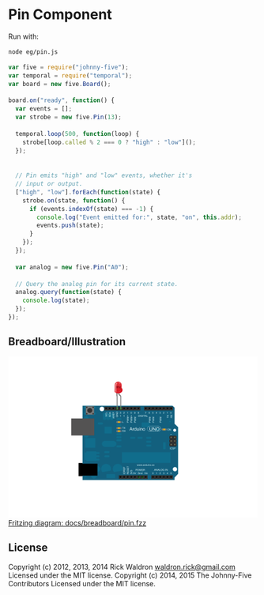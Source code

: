 <!--remove-start-->
# Pin Component

Run with:
```bash
node eg/pin.js
```
<!--remove-end-->

```javascript
var five = require("johnny-five");
var temporal = require("temporal");
var board = new five.Board();

board.on("ready", function() {
  var events = [];
  var strobe = new five.Pin(13);

  temporal.loop(500, function(loop) {
    strobe[loop.called % 2 === 0 ? "high" : "low"]();
  });


  // Pin emits "high" and "low" events, whether it's
  // input or output.
  ["high", "low"].forEach(function(state) {
    strobe.on(state, function() {
      if (events.indexOf(state) === -1) {
        console.log("Event emitted for:", state, "on", this.addr);
        events.push(state);
      }
    });
  });

  var analog = new five.Pin("A0");

  // Query the analog pin for its current state.
  analog.query(function(state) {
    console.log(state);
  });
});

```


## Breadboard/Illustration


![docs/breadboard/pin.png](breadboard/pin.png)  
[Fritzing diagram: docs/breadboard/pin.fzz](breadboard/pin.fzz)




<!--remove-start-->
## License
Copyright (c) 2012, 2013, 2014 Rick Waldron <waldron.rick@gmail.com>
Licensed under the MIT license.
Copyright (c) 2014, 2015 The Johnny-Five Contributors
Licensed under the MIT license.
<!--remove-end-->
